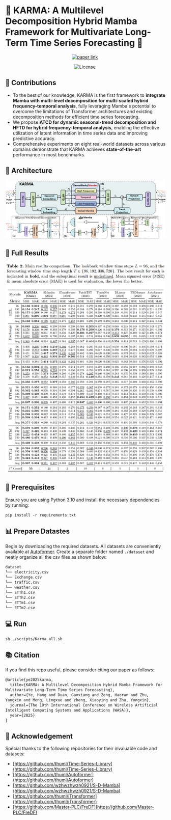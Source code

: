 #  🐍 KARMA: A Multilevel Decomposition Hybrid Mamba Framework for Multivariate Long-Term Time Series Forecasting 🚩
<div align="center">

[![paper link](https://img.shields.io/badge/WASA-7701-EE4353.svg)](https)&nbsp;
<!--![Stars](https://img.shields.io/github/stars/yedadasd/KARMA?logo=github)&nbsp;-->
![License](https://img.shields.io/badge/license-MIT-blue?logo=book)&nbsp;

</div>

## 🌟 Contributions
* To the best of our knowledge, KARMA is the first framework to **integrate Mamba with multi-level decomposition for multi-scaled hybrid frequency-temporal analysis**, fully leveraging Mamba's potential to overcome the limitations of Transformer architectures and existing decomposition methods for efficient time series forecasting.
* We propose **ATCD for dynamic seasonal-trend decomposition and HFTD for hybrid frequency-temporal analysis**, enabling the effective utilization of latent information in time series data and improving predictive accuracy.
* Comprehensive experiments on eight real-world datasets across various domains demonstrate that KARMA achieves **state-of-the-art** performance in most benchmarks.


## 🧩 Architecture
<div align="center">
  <img src="./pic/Karma.png" alt="exp" width="800">
</div>


## 📑 Full Results
<div align="center">
  <img src="./pic/res.png" alt="exp" width=800">
</div>


## 📡 Prerequisites

Ensure you are using Python 3.10 and install the necessary dependencies by running:

```
pip install -r requirements.txt
```

## 📊 Prepare Datastes

Begin by downloading the required datasets. All datasets are conveniently available at [Autoformer](https://drive.google.com/drive/folders/1ZOYpTUa82_jCcxIdTmyr0LXQfvaM9vIy). Create a separate folder named `./dataset` and neatly organize all the csv files as shown below:
```
dataset
└── electricity.csv
└── Exchange.csv
└── traffic.csv
└── weather.csv
└── ETTh1.csv
└── ETTh2.csv
└── ETTm1.csv
└── ETTm2.csv 
```

## 💻 Run

```shell
sh ./scripts/Karma_all.sh
```

## 📚 Citation
If you find this repo useful, please consider citing our paper as follows:
```
@article{ye2025karma,
  title={KARMA: A Multilevel Decomposition Hybrid Mamba Framework for Multivariate Long-Term Time Series Forecasting},
  author={Ye, Hang and Duan, Gaoxiang and Zeng, Haoran and Zhu, Yangxin and Meng, Lingxue and zheng, Xiaoying and Zhu, Yongxin},
  journal={The 19th International Conference on Wireless Artificial Intelligent Computing Systems and Applications (WASA)},
  year={2025}
}
```

## 🙏 Acknowledgement
Special thanks to the following repositories for their invaluable code and datasets:

- [https://github.com/thuml/Time-Series-Library](https://github.com/thuml/Time-Series-Library)
- [https://github.com/thuml/Autoformer](https://github.com/thuml/Autoformer)
- [https://github.com/wzhwzhwzh0921/S-D-Mamba](https://github.com/wzhwzhwzh0921/S-D-Mamba)
- [https://github.com/thuml/iTransformer](https://github.com/thuml/iTransformer)
- [https://github.com/Master-PLC/FreDF](https://github.com/Master-PLC/FreDF)
